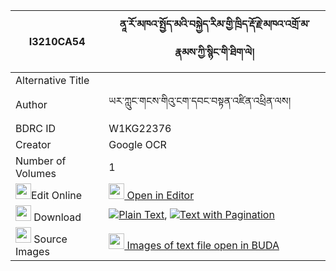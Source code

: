|I3210CA54|ནཱ་རོ་མཁའ་སྤྱོད་མའི་བསྐྱེད་རིམ་གྱི་ཁྲིད་རྡོ་རྗེ་མཁའ་འགྲོ་མ་རྣམས་ཀྱི་སྙིང་གི་ཐིག་ལེ། 
| --- | --- 
|Alternative Title |
|Author| ཡར་ཀླུང་གངས་གིའུ་ངག་དབང་བསྟན་འཛིན་འཕྲིན་ལས།
|BDRC ID | W1KG22376
|Creator | Google OCR
|Number of Volumes| 1
|<img width="25" src="https://img.icons8.com/color/25/000000/edit-property.png">Edit Online| [<img width="25" src="https://avatars.githubusercontent.com/u/45091458?s=200&v=4"> Open in Editor](http://editor.openpecha.org/I3210CA54)
|<img width="25" src="https://img.icons8.com/fluent/48/000000/download-2.png"/>  Download | [![](https://img.icons8.com/color/20/000000/txt.png)Plain Text](https://github.com/Openpecha/I3210CA54/releases/download/v1/na_ro_khacho_ma_i_kyerim_gyi_t_plain_I3210CA54.zip), [![](https://img.icons8.com/color/20/000000/txt.png)Text with Pagination](https://github.com/Openpecha/I3210CA54/releases/download/v1/na_ro_khacho_ma_i_kyerim_gyi_t_pages_I3210CA54.zip)
|<img width="25" src="https://img.icons8.com/plasticine/100/000000/pictures-folder.png"/>  Source Images | [<img width="25" src="https://library.bdrc.io/icons/BUDA-small.svg"> Images of text file open in BUDA](https://library.bdrc.io/show/bdr:W1KG22376)